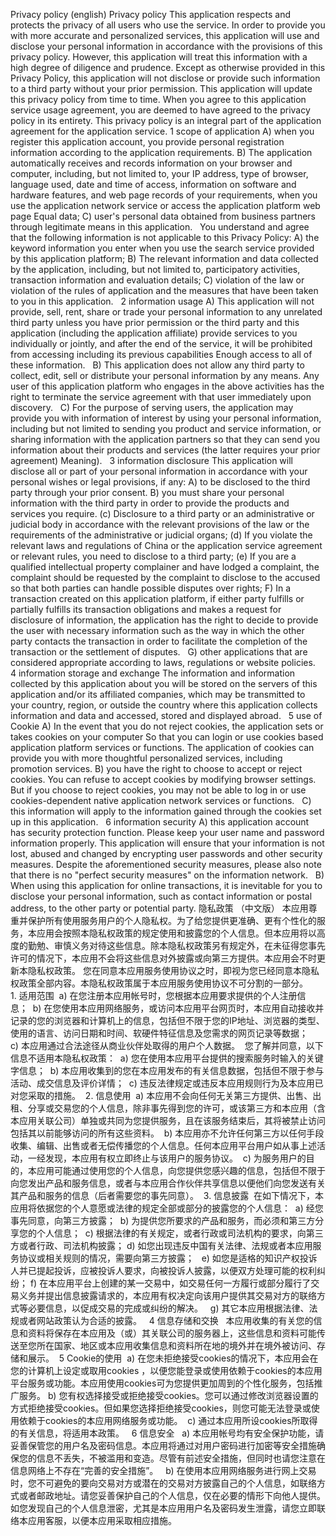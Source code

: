 Privacy policy (english)
Privacy policy
This application respects and protects the privacy of all users who use the service. In order to provide you with more accurate and personalized services, this application will use and disclose your personal information in accordance with the provisions of this privacy policy. However, this application will treat this information with a high degree of diligence and prudence. Except as otherwise provided in this Privacy Policy, this application will not disclose or provide such information to a third party without your prior permission. This application will update this privacy policy from time to time. When you agree to this application service usage agreement, you are deemed to have agreed to the privacy policy in its entirety. This privacy policy is an integral part of the application agreement for the application service.
	1	scope of application
A) when you register this application account, you provide personal registration information according to the application requirements.
B) The application automatically receives and records information on your browser and computer, including, but not limited to, your IP address, type of browser, language used, date and time of access, information on software and hardware features, and web page records of your requirements, when you use the application network service or access the application platform web page Equal data;
C) user's personal data obtained from business partners through legitimate means in this application.  
You understand and agree that the following information is not applicable to this Privacy Policy:
A) the keyword information you enter when you use the search service provided by this application platform;
B) The relevant information and data collected by the application, including, but not limited to, participatory activities, transaction information and evaluation details;
C) violation of the law or violation of the rules of application and the measures that have been taken to you in this application.  
	2	information usage
A) This application will not provide, sell, rent, share or trade your personal information to any unrelated third party unless you have prior permission or the third party and this application (including the application affiliate) provide services to you individually or jointly, and after the end of the service, it will be prohibited from accessing including its previous capabilities Enough access to all of these information.  
B) This application does not allow any third party to collect, edit, sell or distribute your personal information by any means. Any user of this application platform who engages in the above activities has the right to terminate the service agreement with that user immediately upon discovery.  
C) For the purpose of serving users, the application may provide you with information of interest by using your personal information, including but not limited to sending you product and service information, or sharing information with the application partners so that they can send you information about their products and services (the latter requires your prior agreement) Meaning).  
	3	information disclosure
This application will disclose all or part of your personal information in accordance with your personal wishes or legal provisions, if any:
A) to be disclosed to the third party through your prior consent.
B) you must share your personal information with the third party in order to provide the products and services you require.
(c) Disclosure to a third party or an administrative or judicial body in accordance with the relevant provisions of the law or the requirements of the administrative or judicial organs;
(d) If you violate the relevant laws and regulations of China or the application service agreement or relevant rules, you need to disclose to a third party;
(e) If you are a qualified intellectual property complainer and have lodged a complaint, the complaint should be requested by the complaint to disclose to the accused so that both parties can handle possible disputes over rights;
F) In a transaction created on this application platform, if either party fulfills or partially fulfills its transaction obligations and makes a request for disclosure of information, the application has the right to decide to provide the user with necessary information such as the way in which the other party contacts the transaction in order to facilitate the completion of the transaction or the settlement of disputes.  
G) other applications that are considered appropriate according to laws, regulations or website policies.  
	4	information storage and exchange
The information and information collected by this application about you will be stored on the servers of this application and/or its affiliated companies, which may be transmitted to your country, region, or outside the country where this application collects information and data and accessed, stored and displayed abroad.  
	5	use of Cookie
A) In the event that you do not reject cookies, the application sets or takes cookies on your computer
So that you can login or use cookies based application platform services or functions. The application of cookies can provide you with more thoughtful personalized services, including promotion services.
B) you have the right to choose to accept or reject cookies. You can refuse to accept cookies by modifying browser settings. But if you choose to reject cookies, you may not be able to log in or use cookies-dependent native application network services or functions.  
C) this information will apply to the information gained through the cookies set up in this application.  
	6	information security
A) this application account has security protection function. Please keep your user name and password information properly. This application will ensure that your information is not lost, abused and changed by encrypting user passwords and other security measures. Despite the aforementioned security measures, please also note that there is no "perfect security measures" on the information network.  
B) When using this application for online transactions, it is inevitable for you to disclose your personal information, such as contact information or postal address, to the other party or potential party.
隐私政策 （中文版）
本应用尊重并保护所有使用服务用户的个人隐私权。为了给您提供更准确、更有个性化的服务，本应用会按照本隐私权政策的规定使用和披露您的个人信息。但本应用将以高度的勤勉、审慎义务对待这些信息。除本隐私权政策另有规定外，在未征得您事先许可的情况下，本应用不会将这些信息对外披露或向第三方提供。本应用会不时更新本隐私权政策。 您在同意本应用服务使用协议之时，即视为您已经同意本隐私权政策全部内容。本隐私权政策属于本应用服务使用协议不可分割的一部分。
1. 适用范围 
a) 在您注册本应用帐号时，您根据本应用要求提供的个人注册信息； 
b) 在您使用本应用网络服务，或访问本应用平台网页时，本应用自动接收并记录的您的浏览器和计算机上的信息，包括但不限于您的IP地址、浏览器的类型、使用的语言、访问日期和时间、软硬件特征信息及您需求的网页记录等数据； 
c) 本应用通过合法途径从商业伙伴处取得的用户个人数据。 
您了解并同意，以下信息不适用本隐私权政策： 
a) 您在使用本应用平台提供的搜索服务时输入的关键字信息； 
b) 本应用收集到的您在本应用发布的有关信息数据，包括但不限于参与活动、成交信息及评价详情； 
c) 违反法律规定或违反本应用规则行为及本应用已对您采取的措施。 
2. 信息使用 
a) 本应用不会向任何无关第三方提供、出售、出租、分享或交易您的个人信息，除非事先得到您的许可，或该第三方和本应用（含本应用关联公司）单独或共同为您提供服务，且在该服务结束后，其将被禁止访问包括其以前能够访问的所有这些资料。 
b) 本应用亦不允许任何第三方以任何手段收集、编辑、出售或者无偿传播您的个人信息。任何本应用平台用户如从事上述活动，一经发现，本应用有权立即终止与该用户的服务协议。 
c) 为服务用户的目的，本应用可能通过使用您的个人信息，向您提供您感兴趣的信息，包括但不限于向您发出产品和服务信息，或者与本应用合作伙伴共享信息以便他们向您发送有关其产品和服务的信息（后者需要您的事先同意）。 
3. 信息披露 
在如下情况下，本应用将依据您的个人意愿或法律的规定全部或部分的披露您的个人信息： 
a) 经您事先同意，向第三方披露； 
b) 为提供您所要求的产品和服务，而必须和第三方分享您的个人信息； 
c) 根据法律的有关规定，或者行政或司法机构的要求，向第三方或者行政、司法机构披露；
d) 如您出现违反中国有关法律、法规或者本应用服务协议或相关规则的情况，需要向第三方披露；  
e) 如您是适格的知识产权投诉人并已提起投诉，应被投诉人要求，向被投诉人披露，以便双方处理可能的权利纠纷；
f) 在本应用平台上创建的某一交易中，如交易任何一方履行或部分履行了交易义务并提出信息披露请求的，本应用有权决定向该用户提供其交易对方的联络方式等必要信息，以促成交易的完成或纠纷的解决。  
g) 其它本应用根据法律、法规或者网站政策认为合适的披露。  
	4	信息存储和交换  
本应用收集的有关您的信息和资料将保存在本应用及（或）其关联公司的服务器上，这些信息和资料可能传送至您所在国家、地区或本应用收集信息和资料所在地的境外并在境外被访问、存储和展示。 
	5	Cookie的使用 
a) 在您未拒绝接受cookies的情况下，本应用会在您的计算机上设定或取用cookies
，以便您能登录或使用依赖于cookies的本应用平台服务或功能。本应用使用cookies可为您提供更加周到的个性化服务，包括推广服务。 b) 您有权选择接受或拒绝接受cookies。您可以通过修改浏览器设置的方式拒绝接受cookies。但如果您选择拒绝接受cookies，则您可能无法登录或使用依赖于cookies的本应用网络服务或功能。 
c) 通过本应用所设cookies所取得的有关信息，将适用本政策。  
	6	信息安全  
a) 本应用帐号均有安全保护功能，请妥善保管您的用户名及密码信息。本应用将通过对用户密码进行加密等安全措施确保您的信息不丢失，不被滥用和变造。尽管有前述安全措施，但同时也请您注意在信息网络上不存在“完善的安全措施”。  
b) 在使用本应用网络服务进行网上交易时，您不可避免的要向交易对方或潜在的交易对方披露自己的个人信息，如联络方式或者邮政地址。请您妥善保护自己的个人信息，仅在必要的情形下向他人提供。如您发现自己的个人信息泄密，尤其是本应用用户名及密码发生泄露，请您立即联络本应用客服，以便本应用采取相应措施。
